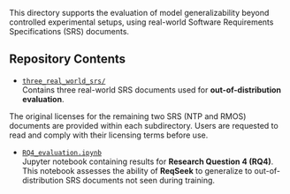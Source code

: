 

This directory supports the evaluation of model generalizability beyond controlled experimental setups, using real-world Software Requirements Specifications (SRS) documents.

## Repository Contents

- [`three_real_world_srs/`](./three_unseen_srs/)  
  Contains three real-world SRS documents used for **out-of-distribution evaluation**.  

The original licenses for the remaining two SRS (NTP and RMOS) documents are provided within each subdirectory. Users are requested to read and comply with their licensing terms before use. 

- [`RQ4_evaluation.ipynb`](./RQ4_evaluation.ipynb)  
  Jupyter notebook containing results for **Research Question 4 (RQ4)**. This notebook assesses the ability of **ReqSeek** to generalize to out-of-distribution SRS documents not seen during training.




